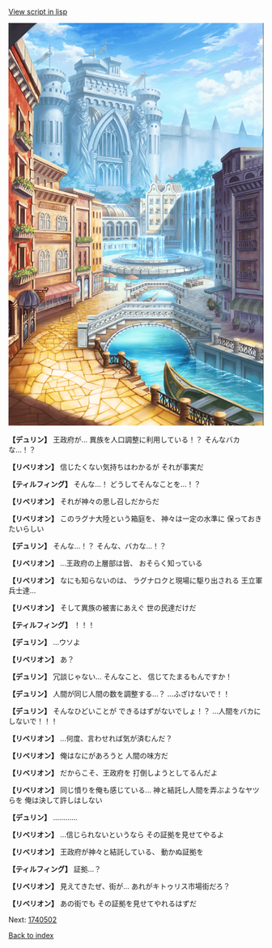 [View script in lisp](../scripts/1740402.txt)

![006_town.png](../images/backgrounds/006_town.png)

**【デュリン】**
王政府が…
異族を人口調整に利用している！？
そんなバカな…！？

**【リベリオン】**
信じたくない気持ちはわかるが
それが事実だ

**【ティルフィング】**
そんな…！
どうしてそんなことを…！？

**【リベリオン】**
それが神々の思し召しだからだ

**【リベリオン】**
このラグナ大陸という箱庭を、
神々は一定の水準に
保っておきたいらしい

**【デュリン】**
そんな…！？
そんな、バカな…！？

**【リベリオン】**
…王政府の上層部は皆、
おそらく知っている

**【リベリオン】**
なにも知らないのは、
ラグナロクと現場に駆り出される
王立軍兵士達…

**【リベリオン】**
そして異族の被害にあえぐ
世の民達だけだ

**【ティルフィング】**
！！！

**【デュリン】**
…ウソよ

**【リベリオン】**
あ？

**【デュリン】**
冗談じゃない…
そんなこと、
信じてたまるもんですか！

**【デュリン】**
人間が同じ人間の数を調整する…？
…ふざけないで！！

**【デュリン】**
そんなひどいことが
できるはずがないでしょ！？
…人間をバカにしないで！！！

**【リベリオン】**
…何度、言わせれば気が済むんだ？

**【リベリオン】**
俺はなにがあろうと
人間の味方だ

**【リベリオン】**
だからこそ、王政府を
打倒しようとしてるんだよ

**【リベリオン】**
同じ憤りを俺も感じている…
神と結託し人間を弄ぶようなヤツらを
俺は決して許しはしない

**【デュリン】**
…………

**【リベリオン】**
…信じられないというなら
その証拠を見せてやるよ

**【リベリオン】**
王政府が神々と結託している、
動かぬ証拠を

**【ティルフィング】**
証拠…？

**【リベリオン】**
見えてきたぜ、街が…
あれがキトゥリス市場街だろ？

**【リベリオン】**
あの街でも
その証拠を見せてやれるはずだ


Next: [1740502](1740502.md)

[Back to index](index.md)
